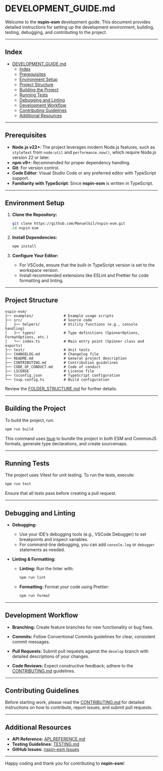 # DEVELOPMENT_GUIDE.md

Welcome to the **nspin-esm** development guide. This document provides detailed instructions for setting up the development environment, building, testing, debugging, and contributing to the project.

---

## Index

- [DEVELOPMENT_GUIDE.md](#development_guidemd)
  - [Index](#index)
  - [Prerequisites](#prerequisites)
  - [Environment Setup](#environment-setup)
  - [Project Structure](#project-structure)
  - [Building the Project](#building-the-project)
  - [Running Tests](#running-tests)
  - [Debugging and Linting](#debugging-and-linting)
  - [Development Workflow](#development-workflow)
  - [Contributing Guidelines](#contributing-guidelines)
  - [Additional Resources](#additional-resources)

---

## Prerequisites

- **Node.js v22+**: The project leverages modern Node.js features, such as `styleText` from `node:util` and `performance.now()`, which require Node.js version 22 or later.
- **npm v9+**: Recommended for proper dependency handling.
- **Git**: For version control.
- **Code Editor**: Visual Studio Code or any preferred editor with TypeScript support.
- **Familiarity with TypeScript**: Since **nspin-esm** is written in TypeScript.

---

## Environment Setup

1. **Clone the Repository:**

   ```bash
   git clone https://github.com/ManuelGil/nspin-esm.git
   cd nspin-esm
   ```

2. **Install Dependencies:**

   ```bash
   npm install
   ```

3. **Configure Your Editor:**

   - For VSCode, ensure that the built-in TypeScript version is set to the workspace version.
   - Install recommended extensions like ESLint and Prettier for code formatting and linting.

---

## Project Structure

```plaintext
nspin-esm/
├── examples/              # Example usage scripts
├── src/                   # Source code
│   ├── helpers/           # Utility functions (e.g., console handling)
│   ├── types/             # Type definitions (SpinnerOptions, FormatOptions, etc.)
│   └── index.ts           # Main entry point (Spinner class and exports)
├── test/                  # Unit tests
├── CHANGELOG.md           # Changelog file
├── README.md              # General project description
├── CONTRIBUTING.md        # Contribution guidelines
├── CODE_OF_CONDUCT.md     # Code of conduct
├── LICENSE                # License file
├── tsconfig.json          # TypeScript configuration
└── tsup.config.ts         # Build configuration
```

Review the [FOLDER_STRUCTURE.md](./FOLDER_STRUCTURE.md) for further details.

---

## Building the Project

To build the project, run:

```bash
npm run build
```

This command uses [tsup](https://tsup.egoist.dev/) to bundle the project in both ESM and CommonJS formats, generate type declarations, and create sourcemaps.

---

## Running Tests

The project uses Vitest for unit testing. To run the tests, execute:

```bash
npm run test
```

Ensure that all tests pass before creating a pull request.

---

## Debugging and Linting

- **Debugging:**

  - Use your IDE’s debugging tools (e.g., VSCode Debugger) to set breakpoints and inspect variables.
  - For command-line debugging, you can add `console.log` or `debugger` statements as needed.

- **Linting & Formatting:**

  - **Linting:** Run the linter with:

    ```bash
    npm run lint
    ```

  - **Formatting:** Format your code using Prettier:

    ```bash
    npm run format
    ```

---

## Development Workflow

- **Branching:**
  Create feature branches for new functionality or bug fixes.

- **Commits:**
  Follow Conventional Commits guidelines for clear, consistent commit messages.

- **Pull Requests:**
  Submit pull requests against the `develop` branch with detailed descriptions of your changes.

- **Code Reviews:**
  Expect constructive feedback; adhere to the [CONTRIBUTING.md](./CONTRIBUTING.md) guidelines.

---

## Contributing Guidelines

Before starting work, please read the [CONTRIBUTING.md](./CONTRIBUTING.md) for detailed instructions on how to contribute, report issues, and submit pull requests.

---

## Additional Resources

- **API Reference:** [API_REFERENCE.md](./API_REFERENCE.md)
- **Testing Guidelines:** [TESTING.md](./TESTING.md)
- **GitHub Issues:** [nspin-esm Issues](https://github.com/ManuelGil/nspin-esm/issues)

---

Happy coding and thank you for contributing to **nspin-esm**!

